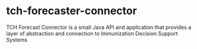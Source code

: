 tch-forecaster-connector
========================

TCH Forecast Connector is a small Java API and application that provides a layer of abstraction and connection to Immunization Decision Support Systems
